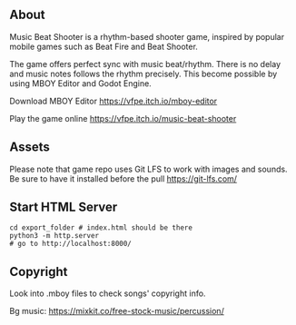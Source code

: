 ## About

Music Beat Shooter is a rhythm-based shooter game, inspired by popular mobile games such as Beat Fire and Beat Shooter.

The game offers perfect sync with music beat/rhythm. There is no delay and music notes follows the rhythm precisely. This become possible by using MBOY Editor and Godot Engine.

Download MBOY Editor https://vfpe.itch.io/mboy-editor

Play the game online https://vfpe.itch.io/music-beat-shooter

## Assets
Please note that game repo uses Git LFS to work with images and sounds. Be sure to have it installed before the pull https://git-lfs.com/

## Start HTML Server
```
cd export_folder # index.html should be there
python3 -m http.server
# go to http://localhost:8000/
```

## Copyright
Look into .mboy files to check songs' copyright info.

Bg music:
https://mixkit.co/free-stock-music/percussion/


